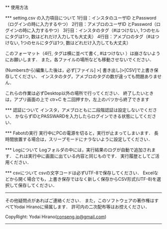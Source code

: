 ** 使用方法

*** setting.csv の入力項目について
1行目：インスタのユーザID とPassword（ログインの時に入力するやつ）
2行目：アメブロのユーザID とPassword（ログインの時に入力するやつ）
3行目：インスタのタグ（#はつけない, 1つのセルにタグは1つ, 数はどれだけ入力しても大丈夫）
4行目：アメブロのタグ（#はつけない, 1つのセルにタグは1つ, 数はどれだけ入力しても大丈夫）

このフォーマット（4行, タグは横に並べて書く, #はつけない ）は崩さないようにお願いします．
また，各ファイルの場所なども移動させないでください．

(Numbersから)編集した後は，必ず[ファイル] >[ 書き出し]>[CSV]で上書き保存してください．
インスタのタグ，アメブロのタグの数が違っても問題ありません．

これらの作業は必ずDesktop以外の場所で行ってください．
終了したいときは，アプリ画面の上で ctr+C を二回押すか，左上のバツから終了できます

*** 認証について
インスタ，アメブロともに二段階認証は設定しないでください．
かならずIDとPASSWARDを入力したらログインできる状態にしてください．

*** Fabotの実行
実行中にPCの電源を切ると，実行が止まってしまいます．
長時間放置する場合は，スリープモードにナラないように設定してください．

*** Logについて
Logフォルダの中には，実行結果のログが自動で追加されます．
これは実行中に画面に出ている内容と同じものです．
実行履歴としてご活用ください．

*** csvについて
csvの文字コードは必ずUTF-8で保存してください．
Excelなどから開く場合でも，上書き保存ではなく新しく保存からCSV形式(UTF-8)を選択して保存してください．


******************************************************************************
その他疑問点があればご連絡ください．
また，このソフトウェアの著作権はすべてYodai Hiranoに帰属します．
許可内の二次配布等はお控えください．

CopyRight: Yodai Hirano(conseng.jp@gmail.com)
******************************************************************************
